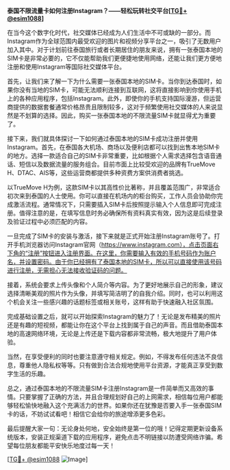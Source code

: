 **泰国不限流量卡如何注册Instagram？——轻松玩转社交平台[[TG💪+ @esim1088](https://t.me/s/esim1088)]**

在当今这个数字化时代，社交媒体已经成为人们生活中不可或缺的一部分。而Instagram作为全球范围内最受欢迎的图片和视频分享平台之一，吸引了无数用户加入其中。对于计划前往泰国旅行或者长期居住的朋友来说，拥有一张泰国本地的SIM卡是非常必要的，它不仅能帮助我们更便捷地使用网络，还能让我们更方便地注册和使用Instagram等国际社交媒体平台。

首先，让我们来了解一下为什么需要一张泰国本地的SIM卡。当你到达泰国时，如果你没有当地的SIM卡，可能无法顺利连接到互联网，这将直接影响到你使用手机上的各种应用程序，包括Instagram。此外，即使你的手机支持国际漫游，但运营商提供的数据套餐通常价格昂贵且限制较多，这对于频繁使用社交媒体的人来说显然是不划算的选择。因此，购买一张泰国本地的不限流量SIM卡就显得尤为重要了。

接下来，我们就具体探讨一下如何通过泰国本地的SIM卡成功注册并使用Instagram。首先，在泰国各大机场、商场以及便利店都可以找到出售本地SIM卡的地方。选择一款适合自己的SIM卡非常重要，比如根据个人需求选择包含语音通话、短信以及数据流量的服务组合。目前市面上比较受欢迎的品牌有TrueMove H、DTAC、AIS等，这些运营商都提供多种资费方案供消费者挑选。

以TrueMove H为例，这款SIM卡以其高性价比著称，并且覆盖范围广，非常适合初次来到泰国的人士使用。你可以直接在机场内的柜台购买，工作人员会协助你完成激活流程。通常情况下，只需要插入SIM卡后按照提示输入个人信息即可完成注册。值得注意的是，在填写信息时务必确保所有资料真实有效，因为这是后续登录及验证过程中必须匹配的内容。

一旦完成了SIM卡的安装与激活，接下来就是正式开始注册Instagram账号了。打开手机浏览器访问Instagram官网（https://www.instagram.com），点击页面右下角的“注册”按钮进入注册界面。在这里，你需要输入有效的手机号码作为账户名，并设置密码。由于你已经拥有了泰国本地的SIM卡，所以可以直接使用该号码进行注册，无需担心无法接收验证码的问题。

接着，系统会要求上传头像和个人简介等内容。为了更好地展示自己的形象，建议选择清晰美观的照片作为头像，并填写简洁明了的自我介绍。同时，也可以利用这个机会关注一些感兴趣的话题标签或相关账号，这样有助于快速融入社区氛围。

完成基础设置之后，就可以开始探索Instagram的魅力了！无论是发布精美的照片还是有趣的短视频，都能让你在这个平台上找到属于自己的声音。而且借助泰国本地的高速网络环境，无论是上传还是下载内容都非常流畅，极大地提升了用户体验。

当然，在享受便利的同时也要注意遵守相关规定。例如，不得发布任何违法不良信息，尊重他人隐私权等等。只有做到合法合规地使用平台资源，才能真正享受到数字生活的乐趣。

总之，通过泰国本地的不限流量SIM卡注册Instagram是一件简单而又高效的事情。只要掌握了正确的方法，并且合理规划好自己的上网需求，相信每位用户都能够轻松愉快地融入这个充满活力的世界。如果你还在犹豫是否要入手一张泰国SIM卡的话，不妨试试看吧！相信它会给你的旅途增添更多色彩。

最后提醒大家一句：无论身处何地，安全始终是第一位的哦！记得定期更新设备系统版本，安装正规渠道下载的应用程序，避免点击不明链接以防遭受网络诈骗。希望每位朋友都能平安快乐地度过每一天！

[[TG💪+ @esim1088](https://t.me/s/esim1088) ![Image](https://i.postimg.cc/4NQfJmqS/Snipaste-2025-05-13-00-14-12.png)]